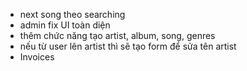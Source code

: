 - next song theo searching
- admin fix UI toàn diện
- thêm chức năng tạo artist, album, song, genres
- nếu từ user lên artist thì sẽ tạo form để sửa tên artist
- Invoices

